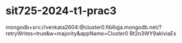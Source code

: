 # sit725-2024-t1-prac3
mongodb+srv://venkata2604:<Bt2n3WY9aklviaEs>@cluster0.fib6qja.mongodb.net/?retryWrites=true&w=majority&appName=Cluster0
Bt2n3WY9aklviaEs
